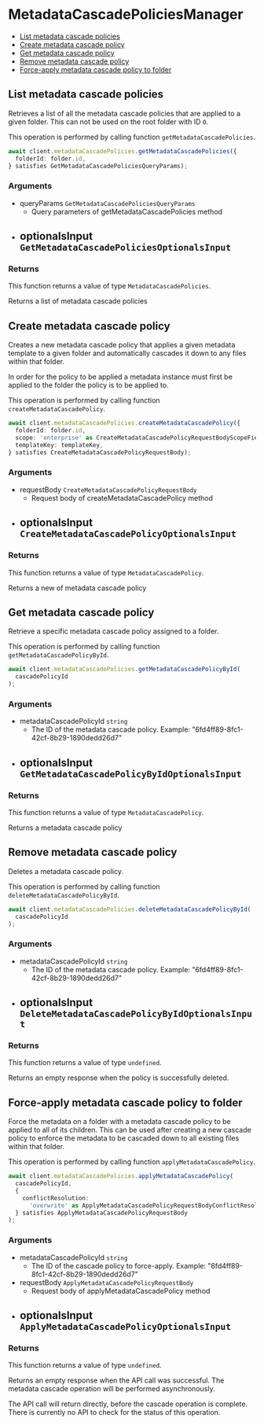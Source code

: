 # MetadataCascadePoliciesManager

- [List metadata cascade policies](#list-metadata-cascade-policies)
- [Create metadata cascade policy](#create-metadata-cascade-policy)
- [Get metadata cascade policy](#get-metadata-cascade-policy)
- [Remove metadata cascade policy](#remove-metadata-cascade-policy)
- [Force-apply metadata cascade policy to folder](#force-apply-metadata-cascade-policy-to-folder)

## List metadata cascade policies

Retrieves a list of all the metadata cascade policies
that are applied to a given folder. This can not be used on the root
folder with ID `0`.

This operation is performed by calling function `getMetadataCascadePolicies`.

```ts
await client.metadataCascadePolicies.getMetadataCascadePolicies({
  folderId: folder.id,
} satisfies GetMetadataCascadePoliciesQueryParams);
```

### Arguments

- queryParams `GetMetadataCascadePoliciesQueryParams`
  - Query parameters of getMetadataCascadePolicies method
- optionalsInput `GetMetadataCascadePoliciesOptionalsInput`
  -

### Returns

This function returns a value of type `MetadataCascadePolicies`.

Returns a list of metadata cascade policies

## Create metadata cascade policy

Creates a new metadata cascade policy that applies a given
metadata template to a given folder and automatically
cascades it down to any files within that folder.

In order for the policy to be applied a metadata instance must first
be applied to the folder the policy is to be applied to.

This operation is performed by calling function `createMetadataCascadePolicy`.

```ts
await client.metadataCascadePolicies.createMetadataCascadePolicy({
  folderId: folder.id,
  scope: 'enterprise' as CreateMetadataCascadePolicyRequestBodyScopeField,
  templateKey: templateKey,
} satisfies CreateMetadataCascadePolicyRequestBody);
```

### Arguments

- requestBody `CreateMetadataCascadePolicyRequestBody`
  - Request body of createMetadataCascadePolicy method
- optionalsInput `CreateMetadataCascadePolicyOptionalsInput`
  -

### Returns

This function returns a value of type `MetadataCascadePolicy`.

Returns a new of metadata cascade policy

## Get metadata cascade policy

Retrieve a specific metadata cascade policy assigned to a folder.

This operation is performed by calling function `getMetadataCascadePolicyById`.

```ts
await client.metadataCascadePolicies.getMetadataCascadePolicyById(
  cascadePolicyId
);
```

### Arguments

- metadataCascadePolicyId `string`
  - The ID of the metadata cascade policy. Example: "6fd4ff89-8fc1-42cf-8b29-1890dedd26d7"
- optionalsInput `GetMetadataCascadePolicyByIdOptionalsInput`
  -

### Returns

This function returns a value of type `MetadataCascadePolicy`.

Returns a metadata cascade policy

## Remove metadata cascade policy

Deletes a metadata cascade policy.

This operation is performed by calling function `deleteMetadataCascadePolicyById`.

```ts
await client.metadataCascadePolicies.deleteMetadataCascadePolicyById(
  cascadePolicyId
);
```

### Arguments

- metadataCascadePolicyId `string`
  - The ID of the metadata cascade policy. Example: "6fd4ff89-8fc1-42cf-8b29-1890dedd26d7"
- optionalsInput `DeleteMetadataCascadePolicyByIdOptionalsInput`
  -

### Returns

This function returns a value of type `undefined`.

Returns an empty response when the policy
is successfully deleted.

## Force-apply metadata cascade policy to folder

Force the metadata on a folder with a metadata cascade policy to be applied to
all of its children. This can be used after creating a new cascade policy to
enforce the metadata to be cascaded down to all existing files within that
folder.

This operation is performed by calling function `applyMetadataCascadePolicy`.

```ts
await client.metadataCascadePolicies.applyMetadataCascadePolicy(
  cascadePolicyId,
  {
    conflictResolution:
      'overwrite' as ApplyMetadataCascadePolicyRequestBodyConflictResolutionField,
  } satisfies ApplyMetadataCascadePolicyRequestBody
);
```

### Arguments

- metadataCascadePolicyId `string`
  - The ID of the cascade policy to force-apply. Example: "6fd4ff89-8fc1-42cf-8b29-1890dedd26d7"
- requestBody `ApplyMetadataCascadePolicyRequestBody`
  - Request body of applyMetadataCascadePolicy method
- optionalsInput `ApplyMetadataCascadePolicyOptionalsInput`
  -

### Returns

This function returns a value of type `undefined`.

Returns an empty response when the API call was successful. The metadata
cascade operation will be performed asynchronously.

The API call will return directly, before the cascade operation
is complete. There is currently no API to check for the status of this
operation.
